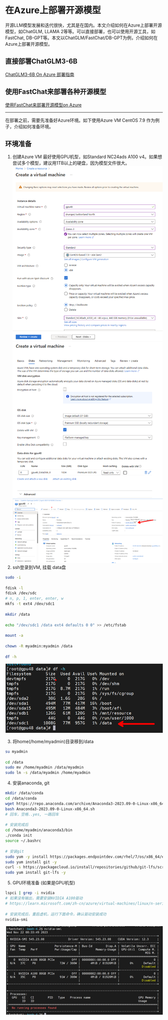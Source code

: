 # 在Azure上部署开源模型

开源LLM模型发展和迭代很快，尤其是在国内。本文介绍如何在Azure上部署开源模型，如ChatGLM, LLAMA 2等等。可以直接部署，也可以使用开源工具，如FastChat, DB-GPT等。本文以ChatGLM/FastChat/DB-GPT为例，介绍如何在Azure上部署开源模型。

## 直接部署ChatGLM3-6B
[ChatGLM3-6B On Azure 部署指南](./chatglm3.md)

## 使用FastChat来部署各种开源模型
[使用FastChat来部署开源模型on Azure](./fastchat.md)

<hr/>
在部署之前，需要先准备好Azure环境。如下使用Azure VM CentOS 7.9 作为例子，介绍如何准备环境。

## 环境准备
1. 创建Azure VM
最好使用GPU机型，如Standard NC24ads A100 v4。如果想尝试多个模型，建议用1TB以上的硬盘，因为模型文件很大。
![Azure VM](./img/createvm1.png)
![Azure VM](./img/createvm2.png)
![Azure VM](./img/createvm3.png)
2. ssh登录到VM, 挂载 data盘
```bash
sudo -i

fdisk -l
fdisk /dev/sdc
# n, p, 1, enter, enter, w
mkfs -t ext4 /dev/sdc1

mkdir /data

echo "/dev/sdc1 /data ext4 defaults 0 0" >> /etc/fstab

mount -a

chown -R myadmin:myadmin /data

df -h
```
![data disk](./img/disk1.png)

3. 将home(/home/myadmin)目录移到/data
```bash
su myadmin

cd /data
sudo mv /home/myadmin /data/myadmin
sudo ln -s /data/myadmin /home/myadmin
```
4. 安装anaconda, git
```bash
mkdir /data/conda
cd /data/conda
wget https://repo.anaconda.com/archive/Anaconda3-2023.09-0-Linux-x86_64.sh
bash Anaconda3-2023.09-0-Linux-x86_64.sh
# 回车，空格..yes, 一路回车

# 安装完成后
cd /home/myadmin/anaconda3/bin
./conda init
source ~/.bashrc

# 安装git
sudo yum -y install https://packages.endpointdev.com/rhel/7/os/x86_64/endpoint-repo.x86_64.rpm
sudo yum install git -y
curl -s https://packagecloud.io/install/repositories/github/git-lfs/script.rpm.sh | sudo bash
sudo yum install git-lfs -y


```
5. GPU环境准备 (如果是GPU机型)
```bash
lspci | grep -i nvidia
# 如果没有输出，需要安装NVIDIA A100驱动
# https://learn.microsoft.com/zh-cn/azure/virtual-machines/linux/n-series-driver-setup

# 安装完成后，重启虚机，运行下面命令，确认驱动安装成功
nvidia-smi
```
![nvidia-smi](./img/nvidia-smi.png)




